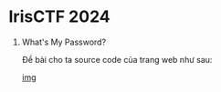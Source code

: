 # IrisCTF 2024
1. What's My Password?

    Đề bài cho ta source code của trang web như sau:
    
    [img](https://github.com/dnamgithub33/Write_up_CTF_2024/blob/8507b91bde0dacf66b8a740bc335d421ce0ac7e5/image_iris/1.png)
